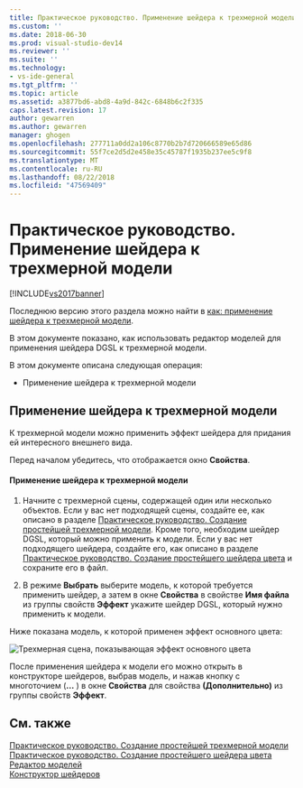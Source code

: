 ```yaml
---
title: Практическое руководство. Применение шейдера к трехмерной модели | Документы Майкрософт
ms.custom: ''
ms.date: 2018-06-30
ms.prod: visual-studio-dev14
ms.reviewer: ''
ms.suite: ''
ms.technology:
- vs-ide-general
ms.tgt_pltfrm: ''
ms.topic: article
ms.assetid: a3877bd6-abd8-4a9d-842c-6848b6c2f335
caps.latest.revision: 17
author: gewarren
ms.author: gewarren
manager: ghogen
ms.openlocfilehash: 277711a0dd2a106c8770b2b7d720666589e65d86
ms.sourcegitcommit: 55f7ce2d5d2e458e35c45787f1935b237ee5c9f8
ms.translationtype: MT
ms.contentlocale: ru-RU
ms.lasthandoff: 08/22/2018
ms.locfileid: "47569409"
---
```

# <a name="how-to-apply-a-shader-to-a-3-d-model"></a>Практическое руководство. Применение шейдера к трехмерной модели
[!INCLUDE[vs2017banner](../includes/vs2017banner.md)]

Последнюю версию этого раздела можно найти в [как: применение шейдера к трехмерной модели](https://docs.microsoft.com/visualstudio/designers/how-to-apply-a-shader-to-a-3-d-model).  
  
В этом документе показано, как использовать редактор моделей для применения шейдера DGSL к трехмерной модели.  
  
 В этом документе описана следующая операция:  
  
-   Применение шейдера к трехмерной модели  
  
## <a name="applying-a-shader-to-a-3-d-model"></a>Применение шейдера к трехмерной модели  
 К трехмерной модели можно применить эффект шейдера для придания ей интересного внешнего вида.  
  
 Перед началом убедитесь, что отображается окно **Свойства**.  
  
#### <a name="to-apply-a-shader-to-a-3-d-model"></a>Применение шейдера к трехмерной модели  
  
1.  Начните с трехмерной сцены, содержащей один или несколько объектов. Если у вас нет подходящей сцены, создайте ее, как описано в разделе [Практическое руководство. Создание простейшей трехмерной модели](../designers/how-to-create-a-basic-3-d-model.md). Кроме того, необходим шейдер DGSL, который можно применить к модели. Если у вас нет подходящего шейдера, создайте его, как описано в разделе [Практическое руководство. Создание простейшего шейдера цвета](../designers/how-to-create-a-basic-color-shader.md) и сохраните его в файл.  
  
2.  В режиме **Выбрать** выберите модель, к которой требуется применить шейдер, а затем в окне **Свойства** в свойстве **Имя файла** из группы свойств **Эффект** укажите шейдер DGSL, который нужно применить к модели.  
  
 Ниже показана модель, к которой применен эффект основного цвета:  
  
 ![Трехмерная сцена, показывающая эффект основного цвета](../designers/media/digit-3d-model-effect.png "Digit-3D-Model-Effect")  
  
 После применения шейдера к модели его можно открыть в конструкторе шейдеров, выбрав модель, и нажав кнопку с многоточием (**...** ) в окне **Свойства** для свойства **(Дополнительно)** из группы свойств **Эффект**.  
  
## <a name="see-also"></a>См. также  
 [Практическое руководство. Создание простейшей трехмерной модели](../designers/how-to-create-a-basic-3-d-model.md)   
 [Практическое руководство. Создание простейшего шейдера цвета](../designers/how-to-create-a-basic-color-shader.md)   
 [Редактор моделей](../designers/model-editor.md)   
 [Конструктор шейдеров](../designers/shader-designer.md)



